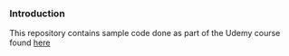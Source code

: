 ### Introduction

This repository contains sample code done as part of the Udemy course found [here](https://www.udemy.com/apache-spark-with-scala-hands-on-with-big-data)



